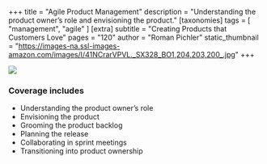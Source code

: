 +++
title = "Agile Product Management"
description = "Understanding the product owner’s role and envisioning the product."
[taxonomies]
tags = [ "management", "agile" ]
[extra]
subtitle = "Creating Products that Customers Love"
pages = "120"
author = "Roman Pichler"
static_thumbnail = "https://images-na.ssl-images-amazon.com/images/I/41NCrarVPVL._SX328_BO1,204,203,200_.jpg"
+++

<a target="_blank"  href="https://www.amazon.de/gp/product/0321605780/ref=as_li_tl?ie=UTF8&camp=1638&creative=6742&creativeASIN=0321605780&linkCode=as2&tag=chemaclass-21&linkId=3be4a46f175be798bc860ae9a1c13c1f">
    <img border="0" src="https://images-na.ssl-images-amazon.com/images/I/41NCrarVPVL._SX328_BO1,204,203,200_.jpg" >
</a>

<!-- more -->

### Coverage includes

- Understanding the product owner’s role
- Envisioning the product
- Grooming the product backlog
- Planning the release
- Collaborating in sprint meetings
- Transitioning into product ownership
